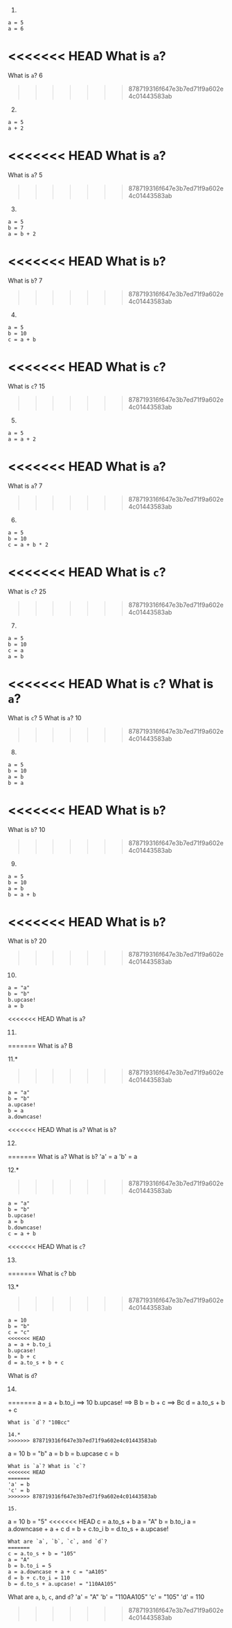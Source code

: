 1.
```
a = 5
a = 6
```
<<<<<<< HEAD
What is `a`?
=======
What is `a`? 6
>>>>>>> 878719316f647e3b7ed71f9a602e4c01443583ab

2.
```
a = 5
a + 2
```
<<<<<<< HEAD
What is `a`?
=======
What is `a`? 5
>>>>>>> 878719316f647e3b7ed71f9a602e4c01443583ab

3.
```
a = 5
b = 7
a = b + 2
```
<<<<<<< HEAD
What is `b`?
=======
What is `b`? 7
>>>>>>> 878719316f647e3b7ed71f9a602e4c01443583ab

4.
```
a = 5
b = 10
c = a + b
```
<<<<<<< HEAD
What is `c`?
=======
What is `c`? 15
>>>>>>> 878719316f647e3b7ed71f9a602e4c01443583ab

5.
```
a = 5
a = a + 2
```
<<<<<<< HEAD
What is `a`?
=======
What is `a`? 7
>>>>>>> 878719316f647e3b7ed71f9a602e4c01443583ab

6.
```
a = 5
b = 10
c = a + b * 2
```
<<<<<<< HEAD
What is `c`?
=======
What is `c`? 25
>>>>>>> 878719316f647e3b7ed71f9a602e4c01443583ab

7.
```
a = 5
b = 10
c = a
a = b
```
<<<<<<< HEAD
What is `c`?
What is `a`?
=======
What is `c`? 5
What is `a`? 10
>>>>>>> 878719316f647e3b7ed71f9a602e4c01443583ab

8.
```
a = 5
b = 10
a = b
b = a
```
<<<<<<< HEAD
What is `b`?
=======
What is `b`? 10
>>>>>>> 878719316f647e3b7ed71f9a602e4c01443583ab

9.
```
a = 5
b = 10
a = b
b = a + b
```
<<<<<<< HEAD
What is `b`?
=======
What is `b`? 20
>>>>>>> 878719316f647e3b7ed71f9a602e4c01443583ab

10.
```
a = "a"
b = "b"
b.upcase!
a = b
```
<<<<<<< HEAD
What is `a`?

11.
=======
What is `a`? B

11.*
>>>>>>> 878719316f647e3b7ed71f9a602e4c01443583ab
```
a = "a"
b = "b"
a.upcase!
b = a
a.downcase!
```
<<<<<<< HEAD
What is `a`? What is `b`?

12.
=======
What is `a`? What is `b`? 
'a' = a
'b' = a

12.*
>>>>>>> 878719316f647e3b7ed71f9a602e4c01443583ab
```
a = "a"
b = "b"
b.upcase!
a = b
b.downcase!
c = a + b
```
<<<<<<< HEAD
What is `c`?

13.
=======
What is `c`? bb

13.*
>>>>>>> 878719316f647e3b7ed71f9a602e4c01443583ab
```
a = 10
b = "b"
c = "c"
<<<<<<< HEAD
a = a + b.to_i
b.upcase!
b = b + c
d = a.to_s + b + c
```
What is `d`?

14.
=======
a = a + b.to_i ==> 10
b.upcase! ==> B
b = b + c ==> Bc
d = a.to_s + b + c
```
What is `d`? "10Bcc"

14.*
>>>>>>> 878719316f647e3b7ed71f9a602e4c01443583ab
```
a = 10
b = "b"
a = b
b = b.upcase
c = b
```
What is `a`? What is `c`?
<<<<<<< HEAD
=======
'a' = b
'c' = b
>>>>>>> 878719316f647e3b7ed71f9a602e4c01443583ab

15.
```
a = 10
b = "5"
<<<<<<< HEAD
c = a.to_s + b
a = "A"
b = b.to_i
a = a.downcase + a + c
d = b + c.to_i
b = d.to_s + a.upcase!
```
What are `a`, `b`, `c`, and `d`?
=======
c = a.to_s + b = "105"
a = "A"
b = b.to_i = 5
a = a.downcase + a + c = "aA105"
d = b + c.to_i = 110
b = d.to_s + a.upcase! = "110AA105"
```
What are `a`, `b`, `c`, and `d`?
'a' = "A"
'b' = "110AA105"
'c' = "105"
'd' = 110
>>>>>>> 878719316f647e3b7ed71f9a602e4c01443583ab
